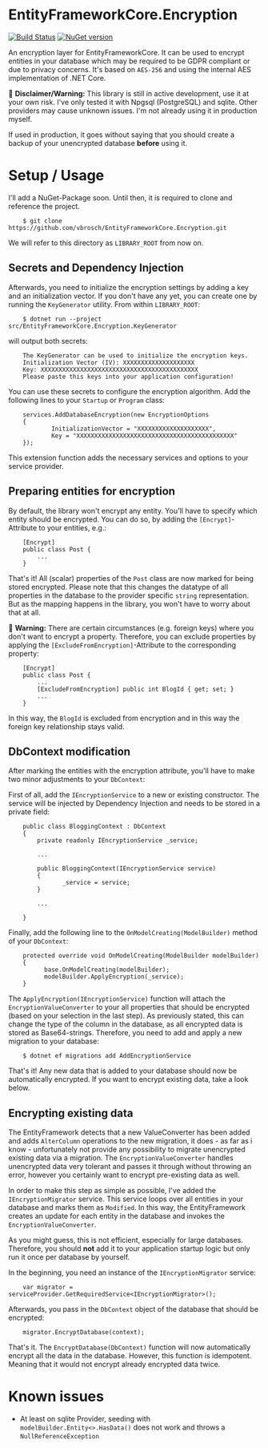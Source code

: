 # EntityFrameworkCore.Encryption

[![Build Status](https://travis-ci.org/vbrosch/EntityFrameworkCore.Encryption.svg?branch=master)](https://travis-ci.org/vbrosch/EntityFrameworkCore.Encryption)
[![NuGet version](https://badge.fury.io/nu/EntityFrameworkCore.Encryption.svg)](https://badge.fury.io/nu/EntityFrameworkCore.Encryption)

An encryption layer for EntityFrameworkCore. It can be used to encrypt entities in your database which may be required to
be GDPR compliant or due to privacy concerns. It's based on `AES-256` and using the internal AES implementation of .NET Core.

:rotating_light: **Disclaimer/Warning:** This library is still in active development, use it at your own risk. I've only tested it with Npgsql (PostgreSQL)
and sqlite. Other providers may cause unknown issues. I'm not already using it in production myself.

If used in production, it goes without saying that you should create a backup of your unencrypted database **before**
using it.

# Setup / Usage
I'll add a NuGet-Package soon. Until then, it is required to clone and reference the project. 

```
    $ git clone https://github.com/vbrosch/EntityFrameworkCore.Encryption.git
```

We will refer to this directory as `LIBRARY_ROOT` from now on.

## Secrets and Dependency Injection

Afterwards, you need to initialize the encryption settings by adding a key and an initialization vector. If you don't have any yet, you can create
one by running the `KeyGenerator` utility. From within `LIBRARY_ROOT`:

```
    $ dotnet run --project src/EntityFrameworkCore.Encryption.KeyGenerator
```

will output both secrets:

```
    The KeyGenerator can be used to initialize the encryption keys.
    Initialization Vector (IV): XXXXXXXXXXXXXXXXXXXX
    Key: XXXXXXXXXXXXXXXXXXXXXXXXXXXXXXXXXXXXXXXXXXXX
    Please paste this keys into your application configuration!
```

You can use these secrets to configure the encryption algorithm. Add the following lines to your `Startup` or `Program`
class:

```
    services.AddDatabaseEncryption(new EncryptionOptions
    {
            InitializationVector = "XXXXXXXXXXXXXXXXXXXX",
            Key = "XXXXXXXXXXXXXXXXXXXXXXXXXXXXXXXXXXXXXXXXXXXX"
    });
```

This extension function adds the necessary services and options to your service provider.

## Preparing entities for encryption
By default, the library won't encrypt any entity. You'll have to specify which entity should be encrypted. You can do so, 
by adding the `[Encrypt]`-Attribute to your entities, e.g.:

```
    [Encrypt]
    public class Post {
        ...
    }
```

That's it! All (scalar) properties of the `Post` class are now marked for being stored encrypted. Please note that this changes
the datatype of all properties in the database to the provider specific `string` representation. But as the mapping
happens in the library, you won't have to worry about that at all.

:rotating_light: **Warning:** There are certain circumstances (e.g. foreign keys) where you don't want to encrypt a property.
Therefore, you can exclude properties by applying the `[ExcludeFromEncryption]`-Attribute to the corresponding property:

```
    [Encrypt]
    public class Post {
        ...
        [ExcludeFromEncryption] public int BlogId { get; set; }
        ...
    }
```

In this way, the `BlogId` is excluded from encryption and in this way the foreign key relationship stays valid.
## DbContext modification
After marking the entities with the encryption attribute, you'll have to make two minor adjustments to your `DbContext`:

First of all, add the `IEncryptionService` to a new or existing constructor. The service will be injected by Dependency 
Injection and needs to be stored in a private field:

```
    public class BloggingContext : DbContext
    {
        private readonly IEncryptionService _service;
        
        ...
        
        public BloggingContext(IEncryptionService service)
        {
               _service = service;
        }
        
        ...
        
    }
```

Finally, add the following line to the `OnModelCreating(ModelBuilder)` method of your `DbContext`:

```
    protected override void OnModelCreating(ModelBuilder modelBuilder)
    {
          base.OnModelCreating(modelBuilder);
          modelBuilder.ApplyEncryption(_service);
    }
```

The `ApplyEncryption(IEncryptionService)` function will attach the `EncryptionValueConverter` to your all properties
that should be encrypted (based on your selection in the last step). As previously stated, this can change the type
of the column in the database, as all encrypted data is stored as Base64-strings. Therefore, you need to add and 
apply a new migration to your database:

```
    $ dotnet ef migrations add AddEncryptionService
```

That's it! Any new data that is added to your database should now be automatically encrypted. If you want to encrypt
existing data, take a look below.

## Encrypting existing data
The EntityFramework detects that a new ValueConverter has been added and adds `AlterColumn` operations to the new migration,
it does - as far as i know - unfortunately not provide any possibility to migrate unencrypted existing data via a migration.
The `EncryptionValueConverter` handles unencrypted data very tolerant and passes it through without throwing an error, however
you certainly want to encrypt pre-existing data as well.

In order to make this step as simple as possible, I've added the `IEncryptionMigrator` service. This service loops over all
entities in your database and marks them as `Modified`. In this way, the EntityFramework creates an update for each entity in
the database and invokes the `EncryptionValueConverter`.

As you might guess, this is not efficient, especially for large databases. Therefore, you should **not** add it to your application startup
logic but only run it once per database by yourself.

In the beginning, you need an instance of the `IEncryptionMigrator` service:

```
    var migrator = serviceProvider.GetRequiredService<IEncryptionMigrator>();
``` 

Afterwards, you pass in the `DbContext` object of the database that should be encrypted:

```
    migrator.EncryptDatabase(context);
```

That's it. The `EncryptDatabase(DbContext)` function will now automatically encrypt all the data in the database. However,
this function is idempotent. Meaning that it would not encrypt already encrypted data twice.

# Known issues

* At least on sqlite Provider, seeding with `modelBuilder.Entity<>.HasData()` does not work and throws a `NullReferenceException`